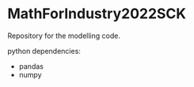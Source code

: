 # MathForIndustry2022SCK

Repository for the modelling code.

python dependencies:
- pandas
- numpy
